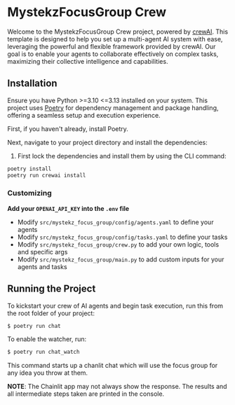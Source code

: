 # MystekzFocusGroup Crew

Welcome to the MystekzFocusGroup Crew project, powered by [crewAI](https://crewai.com). This template is designed to help you set up a multi-agent AI system with ease, leveraging the powerful and flexible framework provided by crewAI. Our goal is to enable your agents to collaborate effectively on complex tasks, maximizing their collective intelligence and capabilities.

## Installation

Ensure you have Python >=3.10 <=3.13 installed on your system. This project uses [Poetry](https://python-poetry.org/) for dependency management and package handling, offering a seamless setup and execution experience.

First, if you haven't already, install Poetry.

Next, navigate to your project directory and install the dependencies:

1. First lock the dependencies and install them by using the CLI command:
```bash
poetry install
poetry run crewai install
```
### Customizing

**Add your `OPENAI_API_KEY` into the `.env` file**

- Modify `src/mystekz_focus_group/config/agents.yaml` to define your agents
- Modify `src/mystekz_focus_group/config/tasks.yaml` to define your tasks
- Modify `src/mystekz_focus_group/crew.py` to add your own logic, tools and specific args
- Modify `src/mystekz_focus_group/main.py` to add custom inputs for your agents and tasks

## Running the Project

To kickstart your crew of AI agents and begin task execution, run this from the root folder of your project:

```bash
$ poetry run chat
```

To enable the watcher, run:

```bash
$ poetry run chat_watch
```

This command starts up a chanlit chat which will use the focus group for any idea you throw at them. 

**NOTE**: The Chainlit app may not always show the response. The results and all intermediate steps taken are printed in the console.
